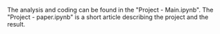 The analysis and coding can be found in the "Project - Main.ipynb". The "Project - paper.ipynb" is a short article describing the project and the result. 
